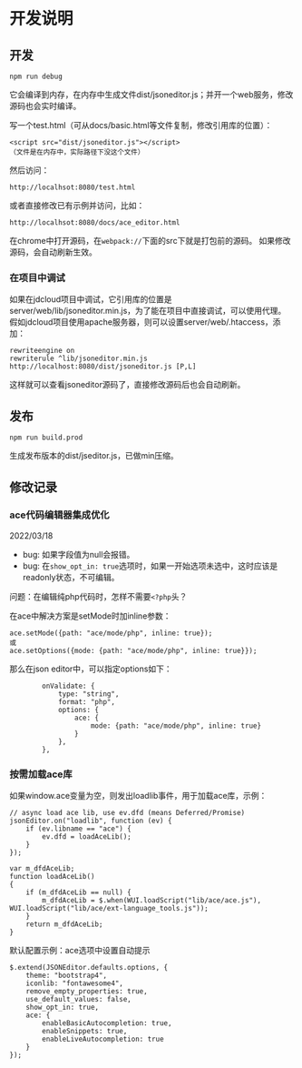 # 开发说明

## 开发

	npm run debug

它会编译到内存，在内存中生成文件dist/jsoneditor.js；并开一个web服务，修改源码也会实时编译。

写一个test.html（可从docs/basic.html等文件复制，修改引用库的位置）：

    <script src="dist/jsoneditor.js"></script>
	（文件是在内存中，实际路径下没这个文件）

然后访问：

	http://localhsot:8080/test.html

或者直接修改已有示例并访问，比如：

	http://localhsot:8080/docs/ace_editor.html

在chrome中打开源码，在`webpack://`下面的src下就是打包前的源码。
如果修改源码，会自动刷新生效。

### 在项目中调试

如果在jdcloud项目中调试，它引用库的位置是server/web/lib/jsoneditor.min.js，为了能在项目中直接调试，可以使用代理。
假如jdcloud项目使用apache服务器，则可以设置server/web/.htaccess，添加：

	rewriteengine on
	rewriterule ^lib/jsoneditor.min.js http://localhost:8080/dist/jsoneditor.js [P,L]

这样就可以查看jsoneditor源码了，直接修改源码后也会自动刷新。

## 发布

	npm run build.prod

生成发布版本的dist/jseditor.js，已做min压缩。

## 修改记录

### ace代码编辑器集成优化

2022/03/18 

- bug: 如果字段值为null会报错。
- bug: 在`show_opt_in: true`选项时，如果一开始选项未选中，这时应该是readonly状态，不可编辑。

问题：在编辑纯php代码时，怎样不需要`<?php`头？

在ace中解决方案是setMode时加inline参数：

	ace.setMode({path: "ace/mode/php", inline: true});
	或
	ace.setOptions({mode: {path: "ace/mode/php", inline: true}});

那么在json editor中，可以指定options如下：

			onValidate: {
				type: "string",
				format: "php",
				options: {
					ace: {
						mode: {path: "ace/mode/php", inline: true}
					}
				},
			},

### 按需加载ace库

如果window.ace变量为空，则发出loadlib事件，用于加载ace库，示例：

	// async load ace lib, use ev.dfd (means Deferred/Promise)
	jsonEditor.on("loadlib", function (ev) {
		if (ev.libname == "ace") {
			ev.dfd = loadAceLib();
		}
	});

	var m_dfdAceLib;
	function loadAceLib()
	{
		if (m_dfdAceLib == null) {
			m_dfdAceLib = $.when(WUI.loadScript("lib/ace/ace.js"), WUI.loadScript("lib/ace/ext-language_tools.js"));
		}
		return m_dfdAceLib;
	}

默认配置示例：ace选项中设置自动提示

	$.extend(JSONEditor.defaults.options, {
		theme: "bootstrap4",
		iconlib: "fontawesome4", 
		remove_empty_properties: true,
		use_default_values: false,
		show_opt_in: true,
		ace: {
			enableBasicAutocompletion: true,
			enableSnippets: true,
			enableLiveAutocompletion: true
		}
	});


